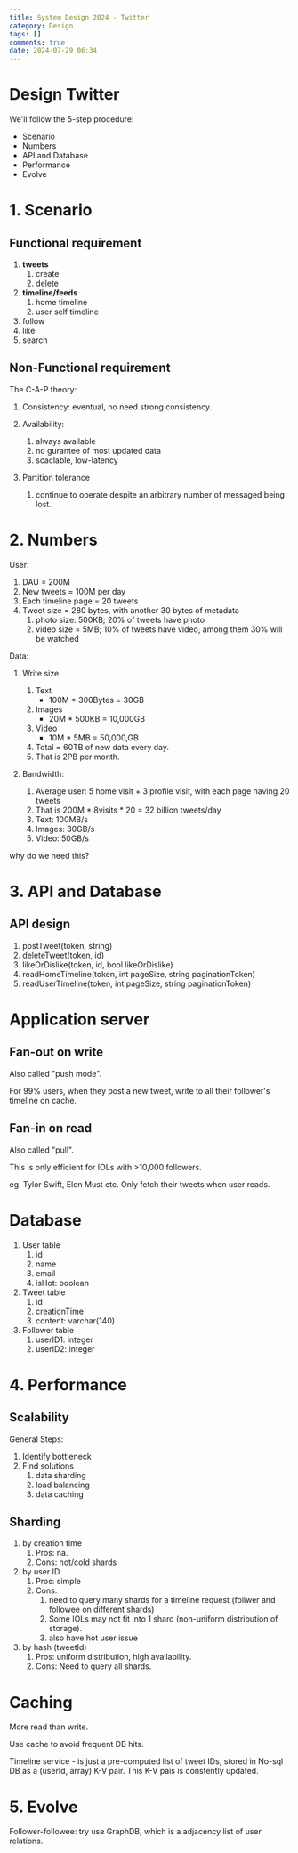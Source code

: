 ```yaml
---
title: System Design 2024 - Twitter
category: Design
tags: []
comments: true
date: 2024-07-29 06:34
---
```



# Design Twitter

We'll follow the 5-step procedure:

* Scenario
* Numbers
* API and Database
* Performance
* Evolve

# 1. Scenario

## Functional requirement

1. __tweets__
    1. create
    1. delete
1. __timeline/feeds__
    1. home timeline
    1. user self timeline
1. follow
1. like
1. search

## Non-Functional requirement

The C-A-P theory:

1. Consistency: eventual, no need strong consistency. 

1. Availability: 
    1. always available
    1. no gurantee of most updated data
    1. scaclable, low-latency

1. Partition tolerance
    1. continue to operate despite an arbitrary number of messaged being lost. 

# 2. Numbers

User:

1. DAU = 200M
1. New tweets = 100M per day
1. Each timeline page = 20 tweets
1. Tweet size = 280 bytes, with another 30 bytes of metadata
    1. photo size: 500KB; 20% of tweets have photo
    1. video size = 5MB; 10% of tweets have video, among them 30% will be watched

Data:

1. Write size:
    1. Text
        * 100M * 300Bytes = 30GB
    1. Images
        * 20M * 500KB = 10,000GB
    1. Video
        * 10M * 5MB = 50,000,GB
    1. Total = 60TB of new data every day.
    1. That is 2PB per month. 

1. Bandwidth:
    1. Average user: 5 home visit + 3 profile visit, with each page having 20 tweets
    1. That is 200M * 8visits * 20 = 32 billion tweets/day
    1. Text: 100MB/s
    1. Images: 30GB/s
    1. Video: 50GB/s

why do we need this?

# 3. API and Database

## API design

1. postTweet(token, string)
1. deleteTweet(token, id)
1. likeOrDislike(token, id, bool likeOrDislike)
1. readHomeTimeline(token, int pageSize, string paginationToken)
1. readUserTimeline(token, int pageSize, string paginationToken)

# Application server

## Fan-out on write

Also called "push mode".

For 99% users, when they post a new tweet, write to all their follower's timeline on cache. 

## Fan-in on read

Also called "pull".

This is only efficient for IOLs with >10,000 followers. 

eg. Tylor Swift, Elon Must etc. Only fetch their tweets when user reads. 

# Database

1. User table
    1. id
    1. name
    1. email
    1. isHot: boolean
1. Tweet table
    1. id
    1. creationTime
    1. content: varchar(140)
1. Follower table
    1. userID1: integer
    1. userID2: integer

# 4. Performance

## Scalability

General Steps: 

1. Identify bottleneck
1. Find solutions
    1. data sharding
    1. load balancing
    1. data caching

## Sharding

1. by creation time
    1. Pros: na.
    1. Cons: hot/cold shards
1. by user ID
    1. Pros: simple
    1. Cons: 
        1. need to query many shards for a timeline request (follwer and followee on different shards)
        1. Some IOLs may not fit into 1 shard (non-uniform distribution of storage).
        1. also have hot user issue
1. by hash (tweetId)
    1. Pros: uniform distribution, high availability.
    1. Cons: Need to query all shards. 

# Caching

More read than write. 

Use cache to avoid frequent DB hits. 

Timeline service - is just a pre-computed list of tweet IDs, stored in No-sql DB as a (userId, array<tweets>) K-V pair. This K-V pais is constently updated. 

# 5. Evolve

Follower-followee: try use GraphDB, which is a adjacency list of user relations. 
